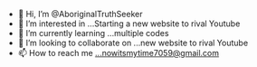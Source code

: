- 👋 Hi, I’m @AboriginalTruthSeeker
- 👀 I’m interested in ...Starting a new website to rival Youtube
- 🌱 I’m currently learning ...multiple codes
- 💞️ I’m looking to collaborate on ...new website to rival Youtube
- 📫 How to reach me ...nowitsmytime7059@gmail.com

<!---
AboriginalTruthSeeker/AboriginalTruthSeeker is a ✨ special ✨ repository because its `README.md` (this file) appears on your GitHub profile.
You can click the Preview link to take a look at your changes.
--->
